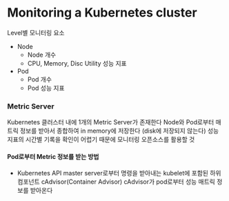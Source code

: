 # Monitoring a Kubernetes cluster

Level별 모니터링 요소
- Node
    - Node 개수
    - CPU, Memory, Disc Utility 성능 지표
- Pod
    - Pod 개수
    - Pod 성능 지표


### Metric Server
Kubernetes 클러스터 내에 1개의 Metric Server가 존재한다
Node와 Pod로부터 매트릭 정보를 받아서 종합하여 in memory에 저장한다 (disk에 저장되지 않는다)
성능 지표의 시간별 기록을 확인이 어렵기 때문에 모니터링 오픈소스를 활용할 것

#### Pod로부터 Metric 정보를 받는 방법
- Kubernetes API master server로부터 명령을 받아내는 kubelet에 포함된 하위 컴포넌트 cAdvisor(Container Advisor)
  cAdvisor가 pod로부터 성능 매트릭 정보를 받아온다
